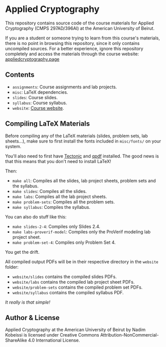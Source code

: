 # Applied Cryptography

This repository contains source code of the course materials for Applied Cryptography (CMPS 297AD/396AI) at the American University of Beirut.

If you are a student or someone trying to learn from this course's materials, there is no point in browsing this repository, since it only contains uncompiled sources. For a better experience, ignore this repository completely and access the materials through the course website: [appliedcryptography.page](https://appliedcryptography.page)

## Contents

- `assignments`: Course assignments and lab projects.
- `misc`: LaTeX dependencies.
- `slides`: Course slides.
- `syllabus`: Course syllabus.
- `website`: [Course website](https://appliedcryptography.page).

## Compiling LaTeX Materials

Before compiling any of the LaTeX materials (slides, problem sets, lab sheets...), make sure to first install the fonts included in `misc/fonts/` on your system.

You'll also need to first have [Tectonic](https://tectonic-typesetting.github.io/en-US/) and [qpdf](https://qpdf.sourceforge.io/) installed. The good news is that this means that you don't need to install LaTeX!

Then:

- `make all`: Compiles all the slides, lab project sheets, problem sets and the syllabus.
- `make slides`: Compiles all the slides.
- `make labs`: Compiles all the lab project sheets.
- `make problem-sets`: Compiles all the problem sets.
- `make syllabus`: Compiles the syllabus.

You can also do stuff like this:

- `make slides-2-4`: Compiles only Slides 2.4.
- `make labs-proverif-model`: Compiles only the ProVerif modeling lab project sheet.
- `make problem-set-4`: Compiles only Problem Set 4.

You get the drift.

All compiled output PDFs will be in their respective directory in the `website` folder:

- `website/slides` contains the compiled slides PDFs.
- `website/labs` contains the compiled lab project sheet PDFs.
- `website/problem-sets` contains the compiled problem set PDFs.
- `website/syllabus` contains the compiled syllabus PDF.

_It really is that simple!_

## Author & License

Applied Cryptography at the American University of Beirut by Nadim Kobeissi is licensed under Creative Commons Attribution-NonCommercial-ShareAlike 4.0 International License.
